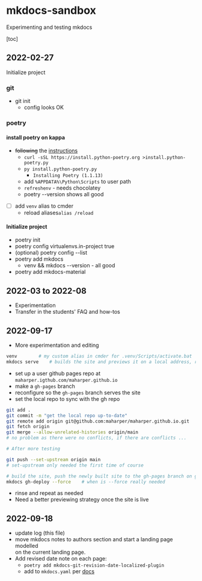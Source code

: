 # mkdocs-sandbox

Experimenting and testing mkdocs

[toc]

## 2022-02-27

Initialize project

### git

* git init
    * config looks OK

### poetry

#### install poetry on kappa

* ~~following~~ the [instructions](https://python-poetry.org/docs/master/#installing-with-the-official-installer)
    * `curl -sSL https://install.python-poetry.org >install.python-poetry.py`
    * `py install.python-poetry.py`
        * `Installing Poetry (1.1.13)`
    * add `%APPDATA%\Python\Scripts` to user path
    * `refreshenv` - needs chocolatey
    * poetry --version shows all good
- [ ] add `venv` alias to cmder
    * reload aliases`alias /reload`

#### Initialize project

* poetry init
* poetry config virtualenvs.in-project true
* (optional)  poetry config --list
* poetry add mkdocs
    * venv && mkdocs --version - all good
* poetry add mkdocs-material

## 2022-03 to 2022-08

* Experimentation
* Transfer in the students' FAQ and how-tos

## 2022-09-17

* More experimentation and editing  
```bash
venv        # my custom alias in cmder for .venv/Scripts/activate.bat  in most clis poetry shell is the correct command
mkdocs serve    # builds the site and previews it on a local address, rebuilds it with changes
```
* set up a user github pages repo at `maharper.igthub.com/maharper.github.io`
* make a `gh-pages` branch
* reconfigure so the `gh-pages` branch serves the site
* set the local repo to sync with the gh repo  
```bash
git add .
git commit -m "get the local repo up-to-date"                           # if needed
git remote add origin git@github.com:maharper/maharper.github.io.git
git fetch origin
git merge --allow-unrelated-histories origin/main
# no problem as there were no conflicts, if there are conflicts ...

# After more testing

git push --set-upstream origin main
# set-upstream only needed the first time of course

# build the site, push the newly built site to the gh-pages branch on gh.  It's alive!
mkdocs gh-deploy --force    # when is --force really needed
```
* rinse and repeat as needed
* Need a better previewing strategy once the site is live

## 2022-09-18

* update log (this file)
* move mkdocs notes to authors section and start a landing page modelled  
    on the current landing page.
* Add revised date note on each page:
    * `poetry add mkdocs-git-revision-date-localized-plugin`
    * add to `mkdocs.yaml` per [docs](https://github.com/timvink/mkdocs-git-revision-date-localized-plugin)
    

